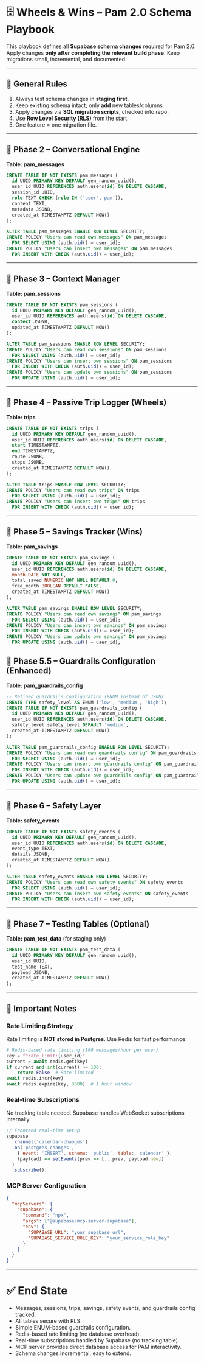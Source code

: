 # 🗄️ Wheels & Wins – Pam 2.0 Schema Playbook

This playbook defines all **Supabase schema changes** required for Pam 2.0. Apply changes **only after completing the relevant build phase**. Keep migrations small, incremental, and documented.

---

## 📌 General Rules
1. Always test schema changes in **staging first**.
2. Keep existing schema intact; only **add** new tables/columns.
3. Apply changes via **SQL migration scripts**, checked into repo.
4. Use **Row Level Security (RLS)** from the start.
5. One feature = one migration file.

---

## 📌 Phase 2 – Conversational Engine
**Table: pam_messages**
```sql
CREATE TABLE IF NOT EXISTS pam_messages (
  id UUID PRIMARY KEY DEFAULT gen_random_uuid(),
  user_id UUID REFERENCES auth.users(id) ON DELETE CASCADE,
  session_id UUID,
  role TEXT CHECK (role IN ('user','pam')),
  content TEXT,
  metadata JSONB,
  created_at TIMESTAMPTZ DEFAULT NOW()
);

ALTER TABLE pam_messages ENABLE ROW LEVEL SECURITY;
CREATE POLICY "Users can read own messages" ON pam_messages
  FOR SELECT USING (auth.uid() = user_id);
CREATE POLICY "Users can insert own messages" ON pam_messages
  FOR INSERT WITH CHECK (auth.uid() = user_id);
```

---

## 📌 Phase 3 – Context Manager
**Table: pam_sessions**
```sql
CREATE TABLE IF NOT EXISTS pam_sessions (
  id UUID PRIMARY KEY DEFAULT gen_random_uuid(),
  user_id UUID REFERENCES auth.users(id) ON DELETE CASCADE,
  context JSONB,
  updated_at TIMESTAMPTZ DEFAULT NOW()
);

ALTER TABLE pam_sessions ENABLE ROW LEVEL SECURITY;
CREATE POLICY "Users can read own sessions" ON pam_sessions
  FOR SELECT USING (auth.uid() = user_id);
CREATE POLICY "Users can insert own sessions" ON pam_sessions
  FOR INSERT WITH CHECK (auth.uid() = user_id);
CREATE POLICY "Users can update own sessions" ON pam_sessions
  FOR UPDATE USING (auth.uid() = user_id);
```

---

## 📌 Phase 4 – Passive Trip Logger (Wheels)
**Table: trips**
```sql
CREATE TABLE IF NOT EXISTS trips (
  id UUID PRIMARY KEY DEFAULT gen_random_uuid(),
  user_id UUID REFERENCES auth.users(id) ON DELETE CASCADE,
  start TIMESTAMPTZ,
  end TIMESTAMPTZ,
  route JSONB,
  stops JSONB,
  created_at TIMESTAMPTZ DEFAULT NOW()
);

ALTER TABLE trips ENABLE ROW LEVEL SECURITY;
CREATE POLICY "Users can read own trips" ON trips
  FOR SELECT USING (auth.uid() = user_id);
CREATE POLICY "Users can insert own trips" ON trips
  FOR INSERT WITH CHECK (auth.uid() = user_id);
```

---

## 📌 Phase 5 – Savings Tracker (Wins)
**Table: pam_savings**
```sql
CREATE TABLE IF NOT EXISTS pam_savings (
  id UUID PRIMARY KEY DEFAULT gen_random_uuid(),
  user_id UUID REFERENCES auth.users(id) ON DELETE CASCADE,
  month DATE NOT NULL,
  total_saved NUMERIC NOT NULL DEFAULT 0,
  free_month BOOLEAN DEFAULT FALSE,
  created_at TIMESTAMPTZ DEFAULT NOW()
);

ALTER TABLE pam_savings ENABLE ROW LEVEL SECURITY;
CREATE POLICY "Users can read own savings" ON pam_savings
  FOR SELECT USING (auth.uid() = user_id);
CREATE POLICY "Users can insert own savings" ON pam_savings
  FOR INSERT WITH CHECK (auth.uid() = user_id);
CREATE POLICY "Users can update own savings" ON pam_savings
  FOR UPDATE USING (auth.uid() = user_id);
```

## 📌 Phase 5.5 – Guardrails Configuration (Enhanced)
**Table: pam_guardrails_config**
```sql
-- Refined guardrails configuration (ENUM instead of JSON)
CREATE TYPE safety_level AS ENUM ('low', 'medium', 'high');
CREATE TABLE IF NOT EXISTS pam_guardrails_config (
  id UUID PRIMARY KEY DEFAULT gen_random_uuid(),
  user_id UUID REFERENCES auth.users(id) ON DELETE CASCADE,
  safety_level safety_level DEFAULT 'medium',
  created_at TIMESTAMPTZ DEFAULT NOW()
);

ALTER TABLE pam_guardrails_config ENABLE ROW LEVEL SECURITY;
CREATE POLICY "Users can read own guardrails config" ON pam_guardrails_config
  FOR SELECT USING (auth.uid() = user_id);
CREATE POLICY "Users can insert own guardrails config" ON pam_guardrails_config
  FOR INSERT WITH CHECK (auth.uid() = user_id);
CREATE POLICY "Users can update own guardrails config" ON pam_guardrails_config
  FOR UPDATE USING (auth.uid() = user_id);
```

---

## 📌 Phase 6 – Safety Layer
**Table: safety_events**
```sql
CREATE TABLE IF NOT EXISTS safety_events (
  id UUID PRIMARY KEY DEFAULT gen_random_uuid(),
  user_id UUID REFERENCES auth.users(id) ON DELETE CASCADE,
  event_type TEXT,
  details JSONB,
  created_at TIMESTAMPTZ DEFAULT NOW()
);

ALTER TABLE safety_events ENABLE ROW LEVEL SECURITY;
CREATE POLICY "Users can read own safety events" ON safety_events
  FOR SELECT USING (auth.uid() = user_id);
CREATE POLICY "Users can insert own safety events" ON safety_events
  FOR INSERT WITH CHECK (auth.uid() = user_id);
```

---

## 📌 Phase 7 – Testing Tables (Optional)
**Table: pam_test_data** (for staging only)
```sql
CREATE TABLE IF NOT EXISTS pam_test_data (
  id UUID PRIMARY KEY DEFAULT gen_random_uuid(),
  user_id UUID,
  test_name TEXT,
  payload JSONB,
  created_at TIMESTAMPTZ DEFAULT NOW()
);
```

---

## 📌 Important Notes

### **Rate Limiting Strategy**
Rate limiting is **NOT stored in Postgres**. Use Redis for fast performance:
```python
# Redis-based rate limiting (100 messages/hour per user)
key = f"rate_limit:{user_id}"
current = await redis.get(key)
if current and int(current) >= 100:
    return False  # Rate limited
await redis.incr(key)
await redis.expire(key, 3600)  # 1 hour window
```

### **Real-time Subscriptions**
No tracking table needed. Supabase handles WebSocket subscriptions internally:
```javascript
// Frontend real-time setup
supabase
  .channel('calendar-changes')
  .on('postgres_changes',
    { event: 'INSERT', schema: 'public', table: 'calendar' },
    (payload) => setEvents(prev => [...prev, payload.new])
  )
  .subscribe();
```

### **MCP Server Configuration**
```json
{
  "mcpServers": {
    "supabase": {
      "command": "npx",
      "args": ["@supabase/mcp-server-supabase"],
      "env": {
        "SUPABASE_URL": "your_supabase_url",
        "SUPABASE_SERVICE_ROLE_KEY": "your_service_role_key"
      }
    }
  }
}
```

---

# ✅ End State
- Messages, sessions, trips, savings, safety events, and guardrails config tracked.
- All tables secure with RLS.
- Simple ENUM-based guardrails configuration.
- Redis-based rate limiting (no database overhead).
- Real-time subscriptions handled by Supabase (no tracking table).
- MCP server provides direct database access for PAM interactivity.
- Schema changes incremental, easy to extend.

